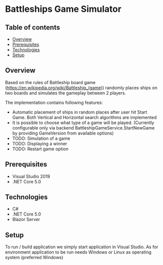 # Battleships Game Simulator

## Table of contents
* [Overview](#overview)
* [Prerequisites](#prerequisites)
* [Technologies](#technologies)
* [Setup](#setup)

## Overview
Based on the rules of Battleship board game (https://en.wikipedia.org/wiki/Battleship_(game)) randomly places ships on two boards and simulates the gameplay between 2 players.

The implementation contains following features:
* Automatic placement of ships in random places after user hit Start Game. Both Vertical and Horizontal search algorithms are implemented 
* It is possible to choose what type of a game will be played. (Currently configurable only via backend BattleshipGameService.StartNewGame by providing GameVersion from available options)
* TODO: Simulation of a game
* TODO: Displaying a winner
* TODO: Restart game option

## Prerequisites
* Visual Studio 2019
* .NET Core 5.0

## Technologies
* C#
* .NET Core 5.0
* Blazor Server

## Setup
To run / build application we simply start application in Visual Studio. 
As for environment application to be run needs Windows or Linux as operating system (preferred Windows)